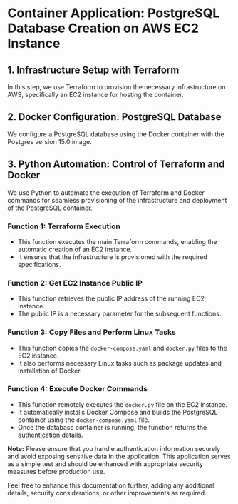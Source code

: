 # Container Application: PostgreSQL Database Creation on AWS EC2 Instance

## 1. Infrastructure Setup with Terraform

In this step, we use Terraform to provision the necessary infrastructure on AWS, specifically an EC2 instance for hosting the container.

## 2. Docker Configuration: PostgreSQL Database

We configure a PostgreSQL database using the Docker container with the Postgres version 15.0 image.

## 3. Python Automation: Control of Terraform and Docker

We use Python to automate the execution of Terraform and Docker commands for seamless provisioning of the infrastructure and deployment of the PostgreSQL container.

### Function 1: Terraform Execution

- This function executes the main Terraform commands, enabling the automatic creation of an EC2 instance.
- It ensures that the infrastructure is provisioned with the required specifications.

### Function 2: Get EC2 Instance Public IP

- This function retrieves the public IP address of the running EC2 instance.
- The public IP is a necessary parameter for the subsequent functions.

### Function 3: Copy Files and Perform Linux Tasks

- This function copies the `docker-compose.yaml` and `docker.py` files to the EC2 instance.
- It also performs necessary Linux tasks such as package updates and installation of Docker.

### Function 4: Execute Docker Commands

- This function remotely executes the `docker.py` file on the EC2 instance.
- It automatically installs Docker Compose and builds the PostgreSQL container using the `docker-compose.yaml` file.
- Once the database container is running, the function returns the authentication details.

**Note:** Please ensure that you handle authentication information securely and avoid exposing sensitive data in the application. This application serves as a simple test and should be enhanced with appropriate security measures before production use.

Feel free to enhance this documentation further, adding any additional details, security considerations, or other improvements as required.